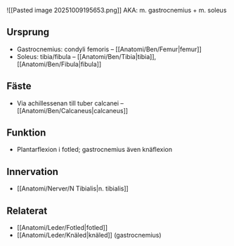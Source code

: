 
![[Pasted image 20251009195653.png]]
AKA: m. gastrocnemius + m. soleus

## Ursprung
- Gastrocnemius: condyli femoris – [[Anatomi/Ben/Femur|femur]]
- Soleus: tibia/fibula – [[Anatomi/Ben/Tibia|tibia]], [[Anatomi/Ben/Fibula|fibula]]

## Fäste
- Via achillessenan till tuber calcanei – [[Anatomi/Ben/Calcaneus|calcaneus]]

## Funktion
- Plantarflexion i fotled; gastrocnemius även knäflexion

## Innervation
- [[Anatomi/Nerver/N Tibialis|n. tibialis]]

## Relaterat
- [[Anatomi/Leder/Fotled|fotled]]
- [[Anatomi/Leder/Knäled|knäled]] (gastrocnemius)
